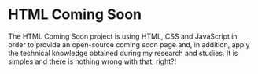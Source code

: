 # HTML Coming Soon

The HTML Coming Soon project is using HTML, CSS and JavaScript in order to provide an open-source coming soon page and, in addition, apply the technical knowledge obtained during my research and studies. It is simples and there is nothing wrong with that, right?!